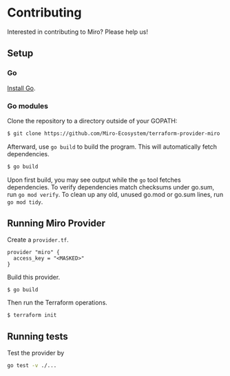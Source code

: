 # Contributing

Interested in contributing to Miro? Please help us!

## Setup

### Go

[Install Go](https://golang.org/doc/install). 

### Go modules

Clone the repository to a directory outside of your GOPATH:

```bash
$ git clone https://github.com/Miro-Ecosystem/terraform-provider-miro
```

Afterward, use `go build` to build the program. This will automatically fetch dependencies.

```bash
$ go build
```

Upon first build, you may see output while the `go` tool fetches dependencies.
To verify dependencies match checksums under go.sum, run `go mod verify`.
To clean up any old, unused go.mod or go.sum lines, run `go mod tidy`.

## Running Miro Provider

Create a `provider.tf`.

```hcl
provider "miro" {
  access_key = "<MASKED>"
}
```

Build this provider.

```console
$ go build
```

Then run the Terraform operations.

```console
$ terraform init
```

## Running tests

Test the provider by

```bash
go test -v ./...
```
